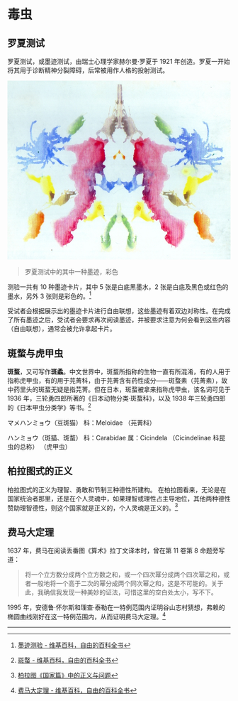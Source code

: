 # 毒虫

## 罗夏测试

罗夏测试，或墨迹测试，由瑞士心理学家赫尔曼·罗夏于 1921 年创造。罗夏一开始将其用于诊断精神分裂障碍，后常被用作人格的投射测试。

![Rorschach](../images/Rorschach_blot_10.jpg)

> 罗夏测试中的其中一种墨迹，彩色

测验一共有 10 种墨迹卡片，其中 5 张是白底黑墨水，2 张是白底及黑色或红色的墨水，另外 3 张则是彩色的。[^1]

受试者会根据展示出的墨迹卡片进行自由联想，这些墨迹有着双边对称性。在完成了所有墨迹之后，受试者会要求再次阅读墨迹，并被要求注意为何会看到这些内容（自由联想），通常会被允许拿起卡片。

## 斑蝥与虎甲虫

**斑蝥**，又可写作**斑蟊**。中文世界中，斑蝥所指称的生物一直有所混淆，有的人用于指称虎甲虫，有的用于芫菁科，由于芫菁含有药性成分——斑蝥素（芫菁素），故中药里头的斑蝥无疑是指芫菁。但在日本，斑蝥被拿来指称虎甲虫，该名词可见于 1936 年，三轮勇四郎所著的《日本动物分类‧斑蝥科》，以及 1938 年三轮勇四郎的《日本甲虫分类学》等书。[^2]

マメハンミョウ（豆斑猫） 科：Meloidae （芫菁科）

ハンミョウ（斑猫、斑蝥） 科：Carabidae 属：Cicindela （Cicindelinae 科昆虫的总称） （虎甲虫）

## 柏拉图式的正义

柏拉图式的正义为理智、勇敢和节制三种德性所建构。 在柏拉图看来，无论是在国家统治者那里，还是在个人灵魂中，如果理智或理性占主导地位，其他两种德性赞助理智德性，则这个国家就是正义的，个人灵魂是正义的。[^3]

## 费马大定理

1637 年，费马在阅读丢番图《算术》拉丁文译本时，曾在第 11 卷第 8 命题旁写道：

> 将一个立方数分成两个立方数之和，或一个四次幂分成两个四次幂之和，或者一般地将一个高于二次的幂分成两个同次幂之和，这是不可能的。关于此，我确信我发现一种美妙的证法，可惜这里的空白处太小，写不下。

1995 年，安德鲁·怀尔斯和理查·泰勒在一特例范围内证明谷山志村猜想，弗赖的椭圆曲线刚好在这一特例范围内，从而证明费马大定理。[^4]

---

[^1]: [墨迹测验 - 维基百科，自由的百科全书](https://zh.wikipedia.org/wiki/%E5%A2%A8%E8%BF%B9%E6%B5%8B%E9%AA%8C)
[^2]: [斑蝥 - 维基百科，自由的百科全书](https://zh.wikipedia.org/wiki/%E6%96%91%E8%9D%A5)
[^3]: [柏拉图《国家篇》中的正义与问题](http://www.shkxjk.com/CN/abstract/abstract5159.shtml)
[^4]: [费马大定理 - 维基百科，自由的百科全书](https://zh.wikipedia.org/wiki/%E8%B4%B9%E9%A9%AC%E5%A4%A7%E5%AE%9A%E7%90%86)
